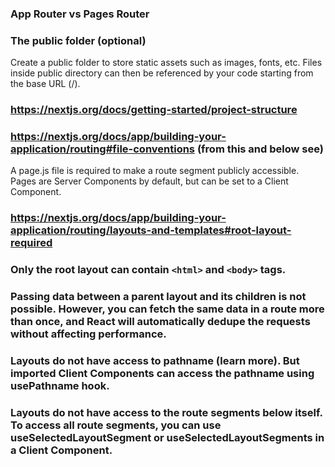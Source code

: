 ### App Router vs Pages Router

### The public folder (optional)
Create a public folder to store static assets such as images, fonts, etc. Files inside public directory can then be referenced by your code starting from the base URL (/).

### https://nextjs.org/docs/getting-started/project-structure

### https://nextjs.org/docs/app/building-your-application/routing#file-conventions (from this and below see)

A page.js file is required to make a route segment publicly accessible.
Pages are Server Components by default, but can be set to a Client Component.


### https://nextjs.org/docs/app/building-your-application/routing/layouts-and-templates#root-layout-required

### Only the root layout can contain `<html>` and `<body>` tags.

### Passing data between a parent layout and its children is not possible. However, you can fetch the same data in a route more than once, and React will automatically dedupe the requests without affecting performance.

### Layouts do not have access to pathname (learn more). But imported Client Components can access the pathname using usePathname hook.
### Layouts do not have access to the route segments below itself. To access all route segments, you can use useSelectedLayoutSegment or useSelectedLayoutSegments in a Client Component.
